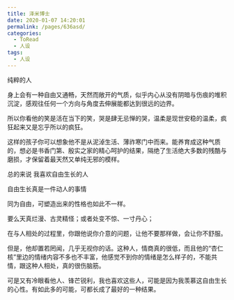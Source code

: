 ```yaml
---
title: 泽米博士
date: 2020-01-07 14:20:01
permalink: /pages/636asd/
categories:
  - ToRead
  - 人设
tags:
  - 人设
---
```

纯粹的人

身上会有一种自由又通畅，天然而敞开的气质，似乎内心从没有阴暗与伤痕的堆积沉淀，感观往任何一个方向与角度去伸展能都达到很远的边界。

所以你看他的笑是活在当下的笑，哭是肆无忌惮的哭，温柔是现世安稳的温柔，疯狂起来又是忘乎所以的疯狂。

这样的孩子你可以想象他不是从泥淖生活、薄祚寒门中而来。能养育成这种气质的，想必是书香门第、殷实之家的精心呵护的结果，隔绝了生活绝大多数的残酷与磨损，才保留着最天然又单纯无邪的模样。

总的来说 我喜欢自由生长的人

自由生长真是一件动人的事情

同为自由，可塑造出来的性格也如此不一样。

要么天真烂漫、古灵精怪；或者处变不惊、一寸丹心；

在与人相处的过程里，你跟他说你介意的问题，让他不要那样做，会让你不舒服。

但是，他却置若罔闻，几乎无视你的话。这种人，情商真的很低，而且他的“杏仁核”里边的情绪内容不多也不丰富，他感觉不到你的情绪是怎么样子的，不能共情，跟这种人相处，真的很伤脑筋。

可是又有冷眼看他人、锋芒锐利，我也喜欢这些人，可能是因为我羡慕这自由生长的心性。有如此多的可能，可都长成了最好的一种结果。


